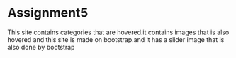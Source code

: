 # Assignment5

This site contains categories that are hovered.it contains images that is also hovered and this site is made on bootstrap.and it has a slider image that is also done by bootstrap
